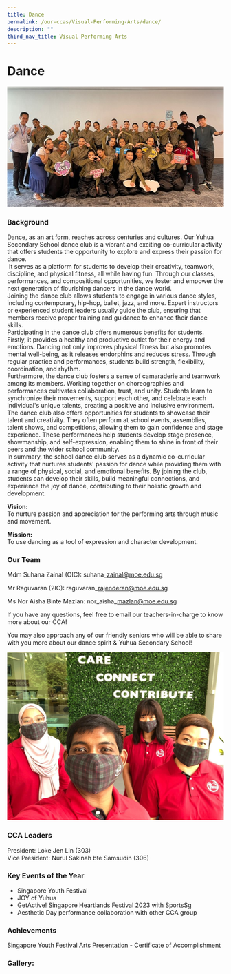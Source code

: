```yaml
---
title: Dance
permalink: /our-ccas/Visual-Performing-Arts/dance/
description: ""
third_nav_title: Visual Performing Arts
---
```

# **Dance**

![](/images/dance2.jpg)

### Background

Dance, as an art form, reaches across centuries and cultures. Our Yuhua Secondary School dance club is a vibrant and exciting co-curricular activity that offers students the opportunity to explore and express their passion for dance. <br>    &nbsp;It serves as a platform for students to develop their creativity, teamwork, discipline, and physical fitness, all while having fun. Through our classes, performances, and compositional opportunities, we foster and empower the next generation of flourishing dancers in the dance world.<br>Joining the dance club allows students to engage in various dance styles, including contemporary, hip-hop, ballet, jazz, and more. Expert instructors or experienced student leaders usually guide the club, ensuring that members receive proper training and guidance to enhance their dance skills.<br>Participating in the dance club offers numerous benefits for students. Firstly, it provides a healthy and productive outlet for their energy and emotions. Dancing not only improves physical fitness but also promotes mental well-being, as it releases endorphins and reduces stress. Through regular practice and performances, students build strength, flexibility, coordination, and rhythm.<br>Furthermore, the dance club fosters a sense of camaraderie and teamwork among its members. Working together on choreographies and performances cultivates collaboration, trust, and unity. Students learn to synchronize their movements, support each other, and celebrate each individual's unique talents, creating a positive and inclusive environment.
<br>The dance club also offers opportunities for students to showcase their talent and creativity. They often perform at school events, assemblies, talent shows, and competitions, allowing them to gain confidence and stage experience. These performances help students develop stage presence, showmanship, and self-expression, enabling them to shine in front of their peers and the wider school community.<br>In summary, the school dance club serves as a dynamic co-curricular activity that nurtures students' passion for dance while providing them with a range of physical, social, and emotional benefits. By joining the club, students can develop their skills, build meaningful connections, and experience the joy of dance, contributing to their holistic growth and development.

**Vision:**<br>To nurture passion and appreciation for the performing arts through music and movement.

**Mission:**<br>
To use dancing as a tool of expression and character development.

### Our Team

Mdm Suhana Zainal (OIC): suhana\_zainal@moe.edu.sg

Mr Raguvaran (2IC): raguvaran\_rajenderan@moe.edu.sg

Ms Nor Aisha Binte Mazlan: nor\_aisha\_mazlan@moe.edu.sg

If you have any questions, feel free to email our teachers-in-charge to know more about our CCA!&nbsp;

You may also approach any of our friendly seniors who will be able to share with you more about our dance spirit &amp; Yuhua Secondary School!

![](/images/Teachers.jpeg)

### CCA Leaders

President: Loke Jen Lin (303)  
Vice President: Nurul Sakinah bte Samsudin (306)  

### Key Events of the Year

* Singapore Youth Festival
* JOY of Yuhua
* GetActive! Singapore Heartlands Festival 2023 with SportsSg
* Aesthetic Day performance collaboration with other CCA group

### Achievements

Singapore Youth Festival Arts Presentation - Certificate of Accomplishment

### Gallery:




